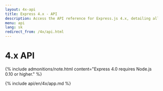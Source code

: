 ```yaml
---
layout: 4x-api
title: Express 4.x - API
description: Access the API reference for Express.js 4.x, detailing all modules, methods, and properties for building web applications with this version.
menu: api
lang: sk
redirect_from: /4x/api.html
---
```


<div id="api-doc" markdown="1">

  <h1>4.x API</h1>

{% include admonitions/note.html content="Express 4.0 requires Node.js 0.10 or higher." %}

<a id='app' class='h2'></a>
{% include api/en/4x/app.md %}

</div>
